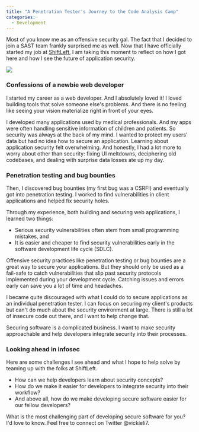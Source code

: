 ```yaml
---
title: "A Penetration Tester's Journey to the Code Analysis Camp"
categories:
  - Development
---
```


Most of you know me as an offensive security gal. The fact that I decided to join a SAST team frankly surprised me as well. Now that I have officially started my job at [ShiftLeft](https://www.shiftleft.io/), I am taking this moment to reflect on how I got here and how I see the future of application security.

![](https://vickieli.dev/assets/images/shiftleft-01.png)

### Confessions of a newbie web developer

I started my career as a web developer. And I absolutely loved it! I loved building tools that solve someone else's problems. And there is no feeling like seeing your vision materialize right in front of your eyes.

I developed many applications used by medical professionals. And my apps were often handling sensitive information of children and patients. So security was always at the back of my mind. I wanted to protect my users' data but had no idea how to secure an application. Learning about application security felt overwhelming. And honestly, I had a lot more to worry about other than security: fixing UI meltdowns, deciphering old codebases, and dealing with surprise data losses ate up my day.

### Penetration testing and bug bounties

Then, I discovered bug bounties (my first bug was a CSRF!) and eventually got into penetration testing. I worked to find vulnerabilities in client applications and helped fix security holes.

Through my experience, both building and securing web applications, I learned two things:

-   Serious security vulnerabilities often stem from small programming mistakes, and
-   It is easier and cheaper to find security vulnerabilities early in the software development life cycle (SDLC).

Offensive security practices like penetration testing or bug bounties are a great way to secure your applications. But they should only be used as a fail-safe to catch vulnerabilities that slip past security protocols implemented during your development cycle. Catching issues and errors early can save you a lot of time and headaches.

I became quite discouraged with what I could do to secure applications as an individual penetration tester. I can focus on securing my client's products but can't do much about the security environment at large. There is still a lot of insecure code out there, and I want to help change that.

Securing software is a complicated business. I want to make security approachable and help developers integrate security into their processes.

### Looking ahead in infosec

Here are some challenges I see ahead and what I hope to help solve by teaming up with the folks at ShiftLeft.

-   How can we help developers learn about security concepts?
-   How do we make it easier for developers to integrate security into their workflow?
-   And above all, how do we make developing secure software easier for our fellow developers?

What is the most challenging part of developing secure software for you? I'd love to know. Feel free to connect on Twitter @vickieli7.
